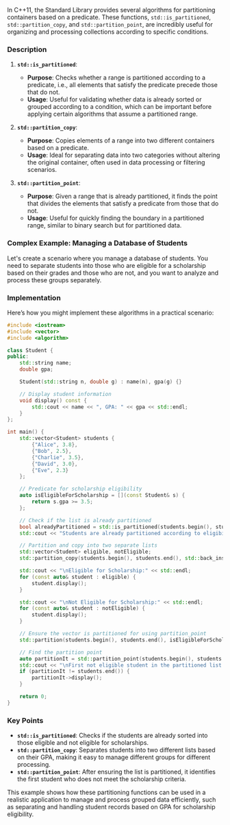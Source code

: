 In C++11, the Standard Library provides several algorithms for partitioning containers based on a predicate. These functions, `std::is_partitioned`, `std::partition_copy`, and `std::partition_point`, are incredibly useful for organizing and processing collections according to specific conditions.

### Description

1. **`std::is_partitioned`**:
   - **Purpose**: Checks whether a range is partitioned according to a predicate, i.e., all elements that satisfy the predicate precede those that do not.
   - **Usage**: Useful for validating whether data is already sorted or grouped according to a condition, which can be important before applying certain algorithms that assume a partitioned range.

2. **`std::partition_copy`**:
   - **Purpose**: Copies elements of a range into two different containers based on a predicate.
   - **Usage**: Ideal for separating data into two categories without altering the original container, often used in data processing or filtering scenarios.

3. **`std::partition_point`**:
   - **Purpose**: Given a range that is already partitioned, it finds the point that divides the elements that satisfy a predicate from those that do not.
   - **Usage**: Useful for quickly finding the boundary in a partitioned range, similar to binary search but for partitioned data.

### Complex Example: Managing a Database of Students

Let's create a scenario where you manage a database of students. You need to separate students into those who are eligible for a scholarship based on their grades and those who are not, and you want to analyze and process these groups separately.

### Implementation

Here’s how you might implement these algorithms in a practical scenario:

```cpp
#include <iostream>
#include <vector>
#include <algorithm>

class Student {
public:
    std::string name;
    double gpa;

    Student(std::string n, double g) : name(n), gpa(g) {}

    // Display student information
    void display() const {
        std::cout << name << ", GPA: " << gpa << std::endl;
    }
};

int main() {
    std::vector<Student> students {
        {"Alice", 3.8},
        {"Bob", 2.5},
        {"Charlie", 3.5},
        {"David", 3.0},
        {"Eve", 2.3}
    };

    // Predicate for scholarship eligibility
    auto isEligibleForScholarship = [](const Student& s) {
        return s.gpa >= 3.5;
    };

    // Check if the list is already partitioned
    bool alreadyPartitioned = std::is_partitioned(students.begin(), students.end(), isEligibleForScholarship);
    std::cout << "Students are already partitioned according to eligibility: " << (alreadyPartitioned ? "Yes" : "No") << std::endl;

    // Partition and copy into two separate lists
    std::vector<Student> eligible, notEligible;
    std::partition_copy(students.begin(), students.end(), std::back_inserter(eligible), std::back_inserter(notEligible), isEligibleForScholarship);

    std::cout << "\nEligible for Scholarship:" << std::endl;
    for (const auto& student : eligible) {
        student.display();
    }

    std::cout << "\nNot Eligible for Scholarship:" << std::endl;
    for (const auto& student : notEligible) {
        student.display();
    }

    // Ensure the vector is partitioned for using partition_point
    std::partition(students.begin(), students.end(), isEligibleForScholarship);

    // Find the partition point
    auto partitionIt = std::partition_point(students.begin(), students.end(), isEligibleForScholarship);
    std::cout << "\nFirst not eligible student in the partitioned list:" << std::endl;
    if (partitionIt != students.end()) {
        partitionIt->display();
    }

    return 0;
}
```

### Key Points

- **`std::is_partitioned`**: Checks if the students are already sorted into those eligible and not eligible for scholarships.
- **`std::partition_copy`**: Separates students into two different lists based on their GPA, making it easy to manage different groups for different processing.
- **`std::partition_point`**: After ensuring the list is partitioned, it identifies the first student who does not meet the scholarship criteria.

This example shows how these partitioning functions can be used in a realistic application to manage and process grouped data efficiently, such as separating and handling student records based on GPA for scholarship eligibility.